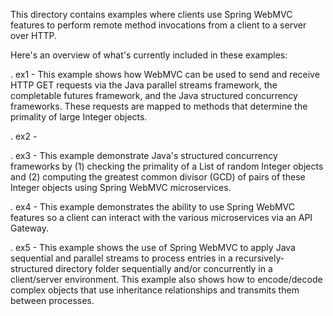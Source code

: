 This directory contains examples where clients use Spring WebMVC
features to perform remote method invocations from a client to a
server over HTTP.

Here's an overview of what's currently included in these examples:

. ex1 - This example shows how WebMVC can be used to send and receive
        HTTP GET requests via the Java parallel streams framework, the
        completable futures framework, and the Java structured
        concurrency frameworks.  These requests are mapped to methods
        that determine the primality of large Integer objects.

. ex2 - 

. ex3 - This example demonstrate Java's structured concurrency
        frameworks by (1) checking the primality of a List of random
        Integer objects and (2) computing the greatest common divisor
        (GCD) of pairs of these Integer objects using Spring WebMVC
        microservices.

. ex4 - This example demonstrates the ability to use Spring WebMVC
        features so a client can interact with the various
        microservices via an API Gateway.

. ex5 - This example shows the use of Spring WebMVC to apply Java
        sequential and parallel streams to process entries in a
        recursively-structured directory folder sequentially and/or
        concurrently in a client/server environment.  This example
        also shows how to encode/decode complex objects that use
        inheritance relationships and transmits them between
        processes.

